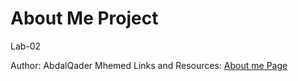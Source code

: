 # About Me Project
Lab-02


Author: AbdalQader Mhemed
Links and Resources:
[About me Page](https://otator.github.io/course-201/)